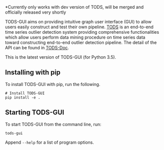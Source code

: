 *Currently only works with dev version of TODS, will be merged and officially released very shortly

TODS-GUI aims on providing intuitive graph user interface (GUI) to allow users easily construct and test their own pipeline.
[TODS] is an end-to-end time series outlier detection system providing comprehensive functionalities which allow users perform data mining procedure on time series data toward constructing end-to-end outlier detection pipeline. The detail of the API can be found in [TODS-Doc].

This is the latest version of TODS-GUI (for Python 3.5).

[TODS]: https://github.com/datamllab/tods
[TODS-Doc]: https://tods-doc.github.io


Installing with pip
-------------------

To install TODS-GUI with pip, run the following.

```Shell
# Install TODS-GUI
pip install -e .
```

Starting TODS-GUI
-------------------

To start TODS-GUI from the command line, run:

```Shell
tods-gui
```

Append `--help` for a list of program options.
